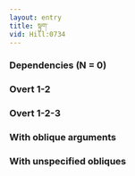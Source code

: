 ```yaml
---
layout: entry
title: སྟུག་
vid: Hill:0734
---
```

### Dependencies (N = 0)


### Overt 1-2


### Overt 1-2-3


### With oblique arguments


### With unspecified obliques
